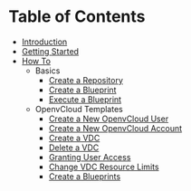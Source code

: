 # Table of Contents

* [Introduction](README.md)
* [Getting Started](gettingstarted/gettingstarted.md)
* [How To](Howto/Howto.md)
  * Basics
    * [Create a Repository](Howto/Create_repository/Create_repository.md)
    * [Create a Blueprint](Howto/Create_blueprint/Create_blueprint.md)
    * [Execute a Blueprint](Howto/Execute_blueprint/Execute_blueprint.md)
  * OpenvCloud Templates
    * [Create a New OpenvCloud User](Howto/Add_user/Add_user.md)
    * [Create a New OpenvCloud Account](Howto/Create_account/Create_account.md)
    * [Create a VDC](Howto/Create_VDC/Create_VDC.md)
    * [Delete a VDC](Howto/Delete_VDC/Delete_VDC.md)
    * [Granting User Access](Howto/Granting_user_access/Granting_user_access.md)
    * [Change VDC Resource Limits](Howto/Change_VDC_Resource_Limits/Change_VDC_Resource_Limits.md)
    * [Create a Blueprints](Howto/Create_blueprint/Create_blueprint.md)
